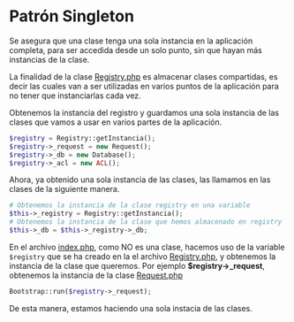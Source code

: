 # Patrón Singleton

Se asegura que una clase tenga una sola instancia en la aplicación completa, para ser accedida desde un solo punto, sin que hayan más instancias de la clase.

La finalidad de la clase [Registry.php](../application/Registry.php) es almacenar clases compartidas, es decir las cuales van a ser utilizadas en varios puntos de la aplicación para no tener que instanciarlas cada vez.


Obtenemos la instancia del registro y guardamos una sola instancia de las clases que vamos a usar en varios partes de la aplicación.

```php 
$registry = Registry::getInstancia();
$registry->_request = new Request();
$registry->_db = new Database();
$registry->_acl = new ACL();
```

Ahora, ya obtenido una sola instancia de las clases, las llamamos en las clases de la siguiente manera.
```php 
# Obtenemos la instancia de la clase registry en una variable
$this->_registry = Registry::getInstancia();
# Obtenemos la instancia de la clase que hemos almacenado en registry
$this->_db = $this->_registry->_db;
```

En el archivo [index.php](../index.php), como NO es una clase, hacemos uso de la variable `$registry` que se ha creado en la el archivo [Registry.php](../application/Registry.php), y obtenemos la instancia de la clase que queremos. Por ejemplo **$registry->\_request**, obtenemos la instancia de la clase [Request.php](../application/Registry.php)
```php 
Bootstrap::run($registry->_request);
```

De esta manera, estamos haciendo una sola instacia de las clases.

